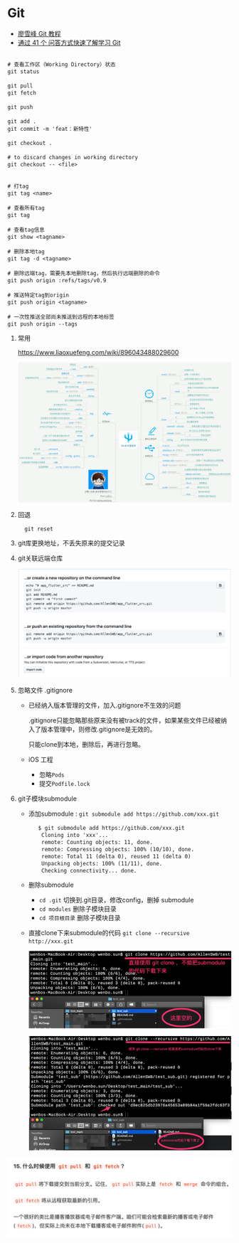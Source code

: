 # Git

+ [廖雪峰 Git 教程](https://www.liaoxuefeng.com/wiki/0013739516305929606dd18361248578c67b8067c8c017b000)
+ [通过 41 个 问答方式快速了解学习 Git](https://juejin.im/post/5dba2249f265da4cef190484)

```shell

# 查看工作区（Working Directory）状态
git status 

git pull
git fetch

git push

git add .
git commit -m 'feat：新特性'

git checkout .

# to discard changes in working directory
git checkout -- <file> 


# 打tag
git tag <name> 

# 查看所有tag
git tag 

# 查看tag信息
git show <tagname> 

# 删除本地tag
git tag -d <tagname>

# 删除远端tag，需要先本地删除tag，然后执行远端删除的命令
git push origin :refs/tags/v0.9

# 推送特定tag到origin
git push origin <tagname>

# 一次性推送全部尚未推送到远程的本地标签
git push origin --tags

```

1. 常用

    https://www.liaoxuefeng.com/wiki/896043488029600

    ![giteasy](../src/imgs/git/git_easy.JPG)

2. 回退

   ```shell
     git reset
   ```

3. git库更换地址，不丢失原来的提交记录

4. git关联远端仓库

    ![flutter_native_talk1](../src/imgs/git/git_remote_link.png)

5. 忽略文件 .gitignore

    - 已经纳入版本管理的文件，加入.gitignore不生效的问题
        
        .gitignore只能忽略那些原来没有被track的文件，如果某些文件已经被纳入了版本管理中，则修改.gitignore是无效的。

        只能clone到本地，删除后，再进行忽略。
        
    - iOS 工程
       - 忽略`Pods`
       - 提交`Podfile.lock`

6. git子模块submodule

    - 添加submodule : `git submodule add https://github.com/xxx.git`

        ```shell
           $ git submodule add https://github.com/xxx.git
            Cloning into 'xxx'...
            remote: Counting objects: 11, done.
            remote: Compressing objects: 100% (10/10), done.
            remote: Total 11 (delta 0), reused 11 (delta 0)
            Unpacking objects: 100% (11/11), done.
            Checking connectivity... done.
        ```
    - 删除submodule
      - `cd .git` 切换到.git目录，修改config，删掉 submodule
      - `cd modules` 删除子模块目录
      - `cd 项目根目录` 删除子模块目录

    - 直接clone下来submodule的代码 `git clone --recursive http://xxx.git`

        ![git clone](../src/imgs/git/gitclone.png)

        ![git clone 2](../src/imgs/git/gitclone2.png)

![git fetch pull](../src/imgs/git/gitpull_fetch.png)